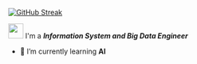 [![GitHub Streak](https://github-readme-streak-stats.herokuapp.com?user=Fakiri-ismail&theme=yeblu)](https://git.io/streak-stats)

<img src="https://raw.githubusercontent.com/iampavangandhi/iampavangandhi/master/gifs/Hi.gif" width="30px"> I'm a ***Information System and Big Data Engineer***
- 🌱 I’m currently learning **AI**
